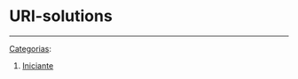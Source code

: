 # URI-solutions

---
[Categorias](https://www.urionlinejudge.com.br/judge/pt/categories):
1. [Iniciante](categorias/iniciante#iniciante)

